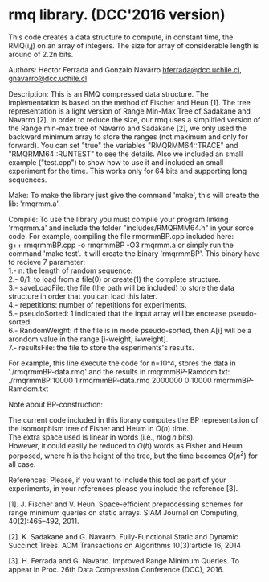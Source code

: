 rmq library. (DCC'2016 version)
===========

This code creates a data structure to compute, in constant time, the RMQ(i,j) on an array 
of integers. The size for array of considerable length is around of 2.2n bits.

Authors: 
	Hector Ferrada and Gonzalo Navarro
	hferrada@dcc.uchile.cl, gnavarro@dcc.uchile.cl

Description:
	This is an RMQ compressed data structure. The implementation is based on the
	method of Fischer and Heun [1]. The tree representation is a light version of
	Range Min-Max Tree of Sadakane and Navarro [2].
	In order to reduce the size, our rmq uses a simplified version of the Range 
	min-max tree of Navarro and Sadakane [2], we only used the backward minimum 
	array to store the ranges (not maximum and only for forward). You can set 
	"true" the variables "RMQRMM64::TRACE" and "RMQRMM64::RUNTEST" to see the 
	details. Also we included an small example ("test.cpp") to show how to use 
	it and included an small experiment for the time. This works only for 64 bits 
	and supporting long sequences.

Make:
	To make the library just give the command 'make', this will
	create the lib: 'rmqrmm.a'.

Compile:
	To use the library you must compile your program linking 'rmqrmm.a' and include
	the folder "includes/RMQRMM64.h" in your sorce code.
	For example, compiling the file rmqrmmBP.cpp included here:<br />
	g++ rmqrmmBP.cpp -o rmqrmmBP -O3 rmqrmm.a or simply run the command 'make test'. it will create the binary 'rmqrmmBP'. This binary have to recieve 7 parameter:<br />
1.- n: the length of random sequence.<br />
2.- 0/1: to load from a file(0) or create(1) the complete structure.<br />
3.- saveLoadFile: the file (the path will be included) to store the data structure in order that you can load this later.<br />
4.- repetitions: number of repetitions for experiments.<br />
5.- pseudoSorted: 1 indicated that the input array will be encrease pseudo-sorted.<br />
6.- RandomWeight: if the file is in mode pseudo-sorted, then A[i] will be a arondom value in the range [i-weight, i+weight].<br />
7.- resultsFile: the file to store the esperiments's results.<br />

For example, this line execute the code for n=10^4, stores the data in './rmqrmmBP-data.rmq' and the results in rmqrmmBP-Ramdom.txt:<br />
./rmqrmmBP 10000 1 rmqrmmBP-data.rmq 2000000 0 10000 rmqrmmBP-Ramdom.txt


Note about BP-construction:

The current code included in this library computes the BP representation of the isomorphism tree of Fisher and Heum in $O(n)$ time.<br />
The extra space used is linear in words (i.e., $n \log n$ bits).<br />
However, it could easily be reduced to $O(h)$ words as Fisher and Heum porposed, where $h$ is the height of the tree, but the time becomes $O(n^2)$ for all case.<br />

References:
	Please, if you want to include this tool as part of your experiments, in your
	references please you include the reference [3]. 

[1]. J. Fischer and V. Heun. Space-efficient preprocessing schemes for
range minimum queries on static arrays. SIAM Journal on Computing, 40(2):465–492, 2011.

[2]. K. Sadakane and G. Navarro. Fully-Functional Static and Dynamic Succinct Trees. 
ACM Transactions on Algorithms 10(3):article 16, 2014

[3]. H. Ferrada and G. Navarro. Improved Range Minimum Queries.
To appear in Proc. 26th Data Compression Conference (DCC), 2016.
